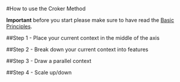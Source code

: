 #How to use the Croker Method

****Important**** before you start please make sure to have read the [Basic Principles](/principles/principles.md).

##Step 1 - Place your current context in the middle of the axis

##Step 2 - Break down your current context into features

##Step 3 - Draw a parallel context

##Step 4 - Scale up/down



